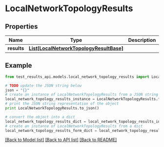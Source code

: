 # LocalNetworkTopologyResults


## Properties
Name | Type | Description | Notes
------------ | ------------- | ------------- | -------------
**results** | [**List[LocalNetworkTopologyResultBase]**](LocalNetworkTopologyResultBase.md) |  | [optional] 

## Example

```python
from test_results_api.models.local_network_topology_results import LocalNetworkTopologyResults

# TODO update the JSON string below
json = "{}"
# create an instance of LocalNetworkTopologyResults from a JSON string
local_network_topology_results_instance = LocalNetworkTopologyResults.from_json(json)
# print the JSON string representation of the object
print LocalNetworkTopologyResults.to_json()

# convert the object into a dict
local_network_topology_results_dict = local_network_topology_results_instance.to_dict()
# create an instance of LocalNetworkTopologyResults from a dict
local_network_topology_results_form_dict = local_network_topology_results.from_dict(local_network_topology_results_dict)
```
[[Back to Model list]](../README.md#documentation-for-models) [[Back to API list]](../README.md#documentation-for-api-endpoints) [[Back to README]](../README.md)



